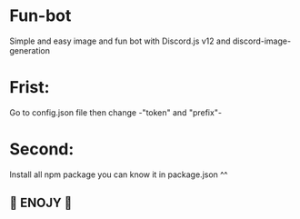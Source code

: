 # Fun-bot
Simple and easy image and fun bot with Discord.js v12 and discord-image-generation

# Frist:
Go to config.json file then change 
-"token" and "prefix"-
# Second:
Install all npm package you can know it in package.json ^^
## 🎉 ENOJY 🎉
